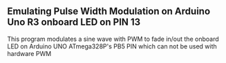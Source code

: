 ## Emulating Pulse Width Modulation on Arduino Uno R3 onboard LED on PIN 13

This program modulates a sine wave with PWM to fade in/out the onboard LED on Arduino UNO ATmega328P's PB5 PIN which can not be used with hardware PWM

